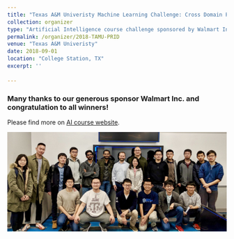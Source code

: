 ```yaml
---
title: "Texas A&M Univeristy Machine Learning Challenge: Cross Domain Person Re-Identification"
collection: organizer
type: "Artificial Intelligence course challenge sponsored by Walmart Inc."
permalink: /organizer/2018-TAMU-PRID
venue: "Texas A&M Univeristy"
date: 2018-09-01
location: "College Station, TX"
excerpt: ''

---
```

### Many thanks to our generous sponsor Walmart Inc. and congratulation to all winners!
Please find more on [AI course website](http://people.tamu.edu/~atlaswang/18CSCE625.html).

<img src='/files/PRID_challenge_fall2018.jpg'>